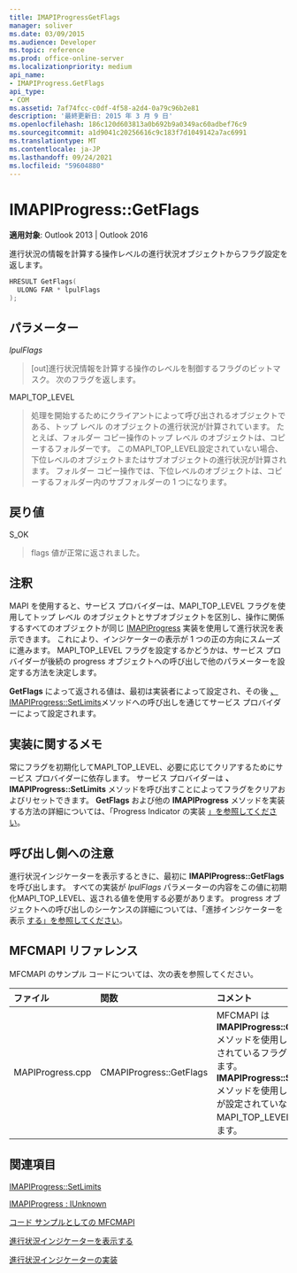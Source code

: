 ```yaml
---
title: IMAPIProgressGetFlags
manager: soliver
ms.date: 03/09/2015
ms.audience: Developer
ms.topic: reference
ms.prod: office-online-server
ms.localizationpriority: medium
api_name:
- IMAPIProgress.GetFlags
api_type:
- COM
ms.assetid: 7af74fcc-c0df-4f58-a2d4-0a79c96b2e81
description: '最終更新日: 2015 年 3 月 9 日'
ms.openlocfilehash: 186c120d603813a0b692b9a0349ac60adbef76c9
ms.sourcegitcommit: a1d9041c20256616c9c183f7d1049142a7ac6991
ms.translationtype: MT
ms.contentlocale: ja-JP
ms.lasthandoff: 09/24/2021
ms.locfileid: "59604880"
---
```

# <a name="imapiprogressgetflags"></a>IMAPIProgress::GetFlags

  
  
**適用対象**: Outlook 2013 | Outlook 2016 
  
進行状況の情報を計算する操作レベルの進行状況オブジェクトからフラグ設定を返します。
  
```cpp
HRESULT GetFlags(
  ULONG FAR * lpulFlags
);
```

## <a name="parameters"></a>パラメーター

 _lpulFlags_
  
> [out]進行状況情報を計算する操作のレベルを制御するフラグのビットマスク。 次のフラグを返します。
    
MAPI_TOP_LEVEL 
  
> 処理を開始するためにクライアントによって呼び出されるオブジェクトである、トップ レベル のオブジェクトの進行状況が計算されています。 たとえば、フォルダー コピー操作のトップ レベル のオブジェクトは、コピーするフォルダーです。 このMAPI_TOP_LEVEL設定されていない場合、下位レベルのオブジェクトまたはサブオブジェクトの進行状況が計算されます。 フォルダー コピー操作では、下位レベルのオブジェクトは、コピーするフォルダー内のサブフォルダーの 1 つになります。
    
## <a name="return-value"></a>戻り値

S_OK 
  
> flags 値が正常に返されました。
    
## <a name="remarks"></a>注釈

MAPI を使用すると、サービス プロバイダーは、MAPI_TOP_LEVEL フラグを使用してトップ レベル のオブジェクトとサブオブジェクトを区別し、操作に関係するすべてのオブジェクトが同じ [IMAPIProgress](imapiprogressiunknown.md) 実装を使用して進行状況を表示できます。 これにより、インジケーターの表示が 1 つの正の方向にスムーズに進みます。 MAPI_TOP_LEVEL フラグを設定するかどうかは、サービス プロバイダーが後続の progress オブジェクトへの呼び出しで他のパラメーターを設定する方法を決定します。 
  
**GetFlags** によって返される値は、最初は実装者によって設定され、その後 [、IMAPIProgress::SetLimits](imapiprogress-setlimits.md)メソッドへの呼び出しを通じてサービス プロバイダーによって設定されます。 
  
## <a name="notes-to-implementers"></a>実装に関するメモ

常にフラグを初期化してMAPI_TOP_LEVEL、必要に応じてクリアするためにサービス プロバイダーに依存します。 サービス プロバイダーは **、IMAPIProgress::SetLimits** メソッドを呼び出すことによってフラグをクリアおよびリセットできます。 **GetFlags** および他の **IMAPIProgress** メソッドを実装する方法の詳細については、「Progress Indicator の実装 [」を参照してください](implementing-a-progress-indicator.md)。
  
## <a name="notes-to-callers"></a>呼び出し側への注意

進行状況インジケーターを表示するときに、最初に **IMAPIProgress::GetFlags** を呼び出します。 すべての実装が  _lpulFlags_ パラメーターの内容をこの値に初期化MAPI_TOP_LEVEL、返される値を使用する必要があります。 progress オブジェクトへの呼び出しのシーケンスの詳細については、「進捗インジケーターを表示 [する」を参照してください](how-to-display-a-progress-indicator.md)。
  
## <a name="mfcmapi-reference"></a>MFCMAPI リファレンス

MFCMAPI のサンプル コードについては、次の表を参照してください。
  
|**ファイル**|**関数**|**コメント**|
|:-----|:-----|:-----|
|MAPIProgress.cpp  <br/> |CMAPIProgress::GetFlags  <br/> |MFCMAPI は **IMAPIProgress::GetFlags** メソッドを使用して、設定されているフラグを決定します。 **IMAPIProgress::SetLimits** メソッドを使用してフラグが設定されていないMAPI_TOP_LEVELを返します。  <br/> |
   
## <a name="see-also"></a>関連項目



[IMAPIProgress::SetLimits](imapiprogress-setlimits.md)
  
[IMAPIProgress : IUnknown](imapiprogressiunknown.md)


[コード サンプルとしての MFCMAPI](mfcmapi-as-a-code-sample.md)
  
[進行状況インジケーターを表示する](how-to-display-a-progress-indicator.md)
  
[進行状況インジケーターの実装](implementing-a-progress-indicator.md)

